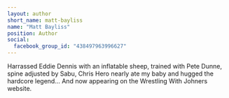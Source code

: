 ```yaml
---
layout: author
short_name: matt-bayliss
name: "Matt Bayliss"
position: Author
social:
  facebook_group_id: "438497963996627"
---
```

Harrassed Eddie Dennis with an inflatable sheep, trained with Pete Dunne, spine adjusted by Sabu, Chris Hero nearly ate my baby and hugged the hardcore legend... And now appearing on the Wrestling With Johners website.
